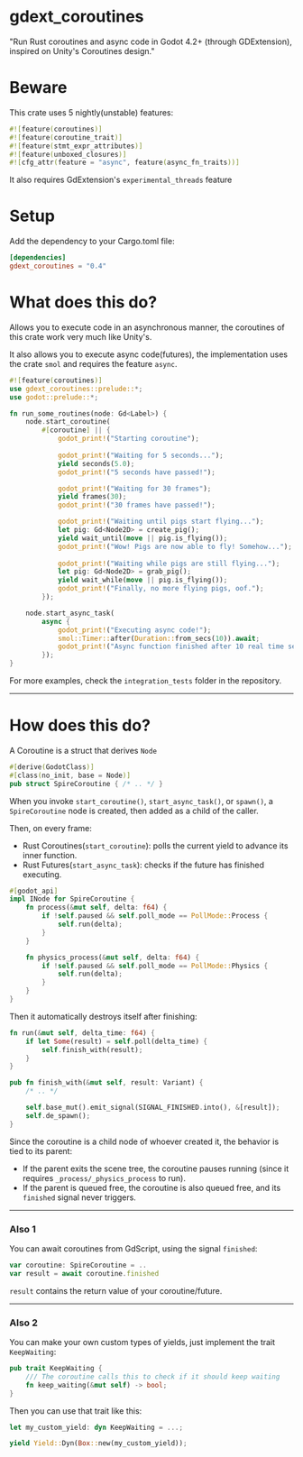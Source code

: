 # gdext_coroutines

"Run Rust coroutines and async code in Godot 4.2+ (through GDExtension), inspired on Unity's Coroutines design."

# Beware

This crate uses 5 nightly(unstable) features:

```rust
#![feature(coroutines)]
#![feature(coroutine_trait)]
#![feature(stmt_expr_attributes)]
#![feature(unboxed_closures)]
#![cfg_attr(feature = "async", feature(async_fn_traits))]
```

It also requires GdExtension's `experimental_threads` feature

# Setup

Add the dependency to your Cargo.toml file:

```toml
[dependencies]
gdext_coroutines = "0.4"
```

# What does this do?

Allows you to execute code in an asynchronous manner, the coroutines of this crate work very much like Unity's.

It also allows you to execute async code(futures), the implementation uses the crate `smol` and requires the feature `async`.

```rust ignore
#![feature(coroutines)]
use gdext_coroutines::prelude::*;
use godot::prelude::*;

fn run_some_routines(node: Gd<Label>) {
	node.start_coroutine(
		#[coroutine] || {
			godot_print!("Starting coroutine");
            
			godot_print!("Waiting for 5 seconds...");
			yield seconds(5.0);
			godot_print!("5 seconds have passed!");

			godot_print!("Waiting for 30 frames");
			yield frames(30);
			godot_print!("30 frames have passed!");

			godot_print!("Waiting until pigs start flying...");
			let pig: Gd<Node2D> = create_pig();
			yield wait_until(move || pig.is_flying());
			godot_print!("Wow! Pigs are now able to fly! Somehow...");
            
			godot_print!("Waiting while pigs are still flying...");
			let pig: Gd<Node2D> = grab_pig();
			yield wait_while(move || pig.is_flying());
			godot_print!("Finally, no more flying pigs, oof.");
		});

	node.start_async_task(
		async {
			godot_print!("Executing async code!");
			smol::Timer::after(Duration::from_secs(10)).await;
			godot_print!("Async function finished after 10 real time seconds!");
		});
}
```

For more examples, check the `integration_tests` folder in the repository.

---

# How does this do?

A Coroutine is a struct that derives `Node`
```rust ignore
#[derive(GodotClass)]
#[class(no_init, base = Node)]
pub struct SpireCoroutine { /* .. */ }
```

When you invoke `start_coroutine()`, `start_async_task()`, or `spawn()`, a `SpireCoroutine` node is created, then added as a child of the caller.

Then, on every frame:
- Rust Coroutines(`start_coroutine`): polls the current yield to advance its inner function.
- Rust Futures(`start_async_task`): checks if the future has finished executing.

```rust ignore
#[godot_api]
impl INode for SpireCoroutine {
	fn process(&mut self, delta: f64) {
		if !self.paused && self.poll_mode == PollMode::Process {
			self.run(delta);
		}
	}

	fn physics_process(&mut self, delta: f64) {
		if !self.paused && self.poll_mode == PollMode::Physics {
			self.run(delta);
		}
	}
}
```

Then it automatically destroys itself after finishing:

```rust ignore
fn run(&mut self, delta_time: f64) {
	if let Some(result) = self.poll(delta_time) {
		self.finish_with(result);
	}
}

pub fn finish_with(&mut self, result: Variant) {
	/* .. */

	self.base_mut().emit_signal(SIGNAL_FINISHED.into(), &[result]);
	self.de_spawn();
}
```

Since the coroutine is a child node of whoever created it, the behavior is tied to its parent:
- If the parent exits the scene tree, the coroutine pauses running (since it requires `_process/_physics_process` to run).
- If the parent is queued free, the coroutine is also queued free, and its `finished` signal never triggers.

---

### Also 1
You can await coroutines from GdScript, using the signal `finished`:
```js
var coroutine: SpireCoroutine = ..
var result = await coroutine.finished
```

`result` contains the return value of your coroutine/future.

---

### Also 2
You can make your own custom types of yields, just implement the trait `KeepWaiting`:

```rust ignore
pub trait KeepWaiting {
	/// The coroutine calls this to check if it should keep waiting
	fn keep_waiting(&mut self) -> bool;
}
```

Then you can use that trait like this:

```rust ignore
let my_custom_yield: dyn KeepWaiting = ...;

yield Yield::Dyn(Box::new(my_custom_yield));
```